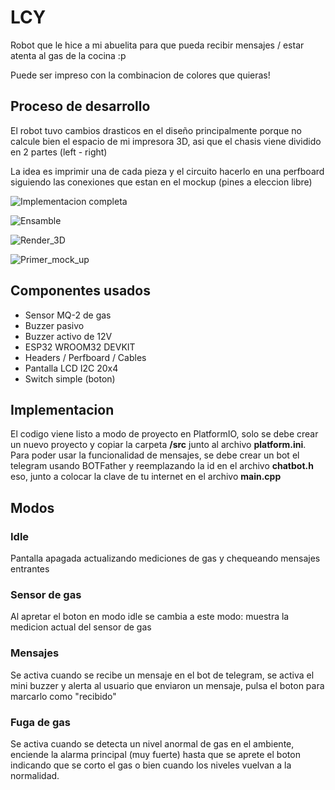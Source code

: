 # LCY
Robot que le hice a mi abuelita para que pueda recibir mensajes / estar atenta al gas de la cocina :p 

Puede ser impreso con la combinacion de colores que quieras!

## Proceso de desarrollo
El robot tuvo cambios drasticos en el diseño principalmente porque no calcule bien el espacio de mi impresora 3D, asi que el chasis viene dividido en 2 partes (left - right)

La idea es imprimir una de cada pieza y el circuito hacerlo en una perfboard siguiendo las conexiones que estan en el mockup (pines a eleccion libre)

![Implementacion completa](https://github.com/user-attachments/assets/4f4d3131-12fa-44e5-9360-a83d61dce40b)

![Ensamble](https://github.com/user-attachments/assets/6bac4b9b-f0da-4641-b549-c983bb63520b)

![Render_3D](https://github.com/user-attachments/assets/142bac97-2099-473f-9ff1-c1768d5e8217)

![Primer_mock_up](https://github.com/user-attachments/assets/abb3a5d7-7fb2-4988-a328-1b9955b8c6cb)

## Componentes usados
* Sensor MQ-2 de gas
* Buzzer pasivo
* Buzzer activo de 12V
* ESP32 WROOM32 DEVKIT
* Headers / Perfboard / Cables
* Pantalla LCD I2C 20x4
* Switch simple (boton)

## Implementacion
El codigo viene listo a modo de proyecto en PlatformIO, solo se debe crear un nuevo proyecto y copiar la carpeta **/src** junto al archivo **platform.ini**.
Para poder usar la funcionalidad de mensajes, se debe crear un bot el telegram usando BOTFather y reemplazando la id en el archivo **chatbot.h** eso, junto a colocar la clave de tu internet en el archivo **main.cpp**

## Modos

### Idle
Pantalla apagada actualizando mediciones de gas y chequeando mensajes entrantes

### Sensor de gas
Al apretar el boton en modo idle se cambia a este modo: muestra la medicion actual del sensor de gas

### Mensajes
Se activa cuando se recibe un mensaje en el bot de telegram, se activa el mini buzzer y alerta al usuario que enviaron un mensaje, pulsa el boton para marcarlo como "recibido"

### Fuga de gas
Se activa cuando se detecta un nivel anormal de gas en el ambiente, enciende la alarma principal (muy fuerte) hasta que se aprete el boton indicando que se corto el gas o bien cuando los niveles vuelvan a la normalidad.

